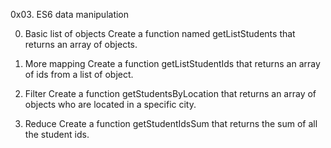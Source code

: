 0x03. ES6 data manipulation

0. Basic list of objects
    Create a function named getListStudents that returns an array of objects.

1. More mapping
    Create a function getListStudentIds that returns an array of ids from a list of object.

2. Filter
    Create a function getStudentsByLocation that returns an array of objects who are located in a specific city.

3. Reduce
    Create a function getStudentIdsSum that returns the sum of all the student ids.
